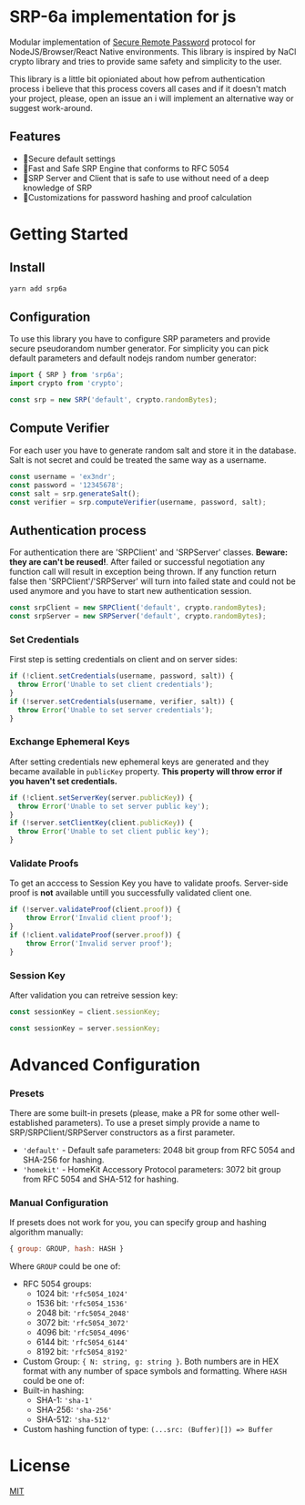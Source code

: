 # SRP-6a implementation for js
Modular implementation of [Secure Remote Password](http://srp.stanford.edu/) protocol for NodeJS/Browser/React Native environments. This library is inspired by NaCl crypto library and tries to provide same safety and simplicity to the user.

This library is a little bit opioniated about how pefrom authentication process i believe that this process covers all cases and if it doesn't match your project, please, open an issue an i will implement an alternative way or suggest work-around.

## Features
* 💪Secure default settings
* 🚀Fast and Safe SRP Engine that conforms to RFC 5054
* 🦺SRP Server and Client that is safe to use without need of a deep knowledge of SRP
* 🧐Customizations for password hashing and proof calculation

# Getting Started

## Install
```bash
yarn add srp6a
```

## Configuration
To use this library you have to configure SRP parameters and provide secure pseudorandom number generator. 
For simplicity you can pick default parameters and default nodejs random number generator:

```js
import { SRP } from 'srp6a';
import crypto from 'crypto';

const srp = new SRP('default', crypto.randomBytes);
```

## Compute Verifier
For each user you have to generate random salt and store it in the database. Salt is not secret and could be treated the same way as a username.

```js
const username = 'ex3ndr';
const password = '12345678';
const salt = srp.generateSalt();
const verifier = srp.computeVerifier(username, password, salt);
```

## Authentication process
For authentication there are 'SRPClient' and 'SRPServer' classes. **Beware: they are can't be reused!**. After failed or successful negotiation any function call will result in exception being thrown.
If any function return false then 'SRPClient'/'SRPServer' will turn into failed state and could not be used anymore and you have to start new authentication session.

```js
const srpClient = new SRPClient('default', crypto.randomBytes);
const srpServer = new SRPServer('default', crypto.randomBytes);
```

### Set Credentials
First step is setting credentials on client and on server sides:
```js
if (!client.setCredentials(username, password, salt)) {
  throw Error('Unable to set client credentials');
}
if (!server.setCredentials(username, verifier, salt)) {
  throw Error('Unable to set server credentials');
}
```

### Exchange Ephemeral Keys
After setting credentials new ephemeral keys are generated and they became available in `publicKey` property. **This property will throw error if you haven't set credentials.**
```js
if (!client.setServerKey(server.publicKey)) {
  throw Error('Unable to set server public key');
}
if (!server.setClientKey(client.publicKey)) {
  throw Error('Unable to set client public key');
}
```



### Validate Proofs
To get an acccess to Session Key you have to validate proofs. Server-side proof is **not** available untill you successfully validated client one.
```js
if (!server.validateProof(client.proof)) {
    throw Error('Invalid client proof');
}
if (!client.validateProof(server.proof)) {
    throw Error('Invalid server proof');
}
```

### Session Key
After validation you can retreive session key:
```js
const sessionKey = client.sessionKey;
```
```js
const sessionKey = server.sessionKey;
```

# Advanced Configuration
### Presets
There are some built-in presets (please, make a PR for some other well-established parameters). To use a preset simply provide a name to SRP/SRPClient/SRPServer constructors as a first parameter.
* ```'default'``` - Default safe parameters: 2048 bit group from RFC 5054 and SHA-256 for hashing.
* ```'homekit'``` - HomeKit Accessory Protocol parameters: 3072 bit group from RFC 5054 and SHA-512 for hashing.

### Manual Configuration
If presets does not work for you, you can specify group and hashing algorithm manually:
```js
{ group: GROUP, hash: HASH }
```
Where `GROUP` could be one of:
* RFC 5054 groups:
  * 1024 bit: `'rfc5054_1024'`
  * 1536 bit: `'rfc5054_1536'`
  * 2048 bit: `'rfc5054_2048'`
  * 3072 bit: `'rfc5054_3072'`
  * 4096 bit: `'rfc5054_4096'`
  * 6144 bit: `'rfc5054_6144'`
  * 8192 bit: `'rfc5054_8192'`
* Custom Group: ```{ N: string, g: string }```. Both numbers are in HEX format with any number of space symbols and formatting.
Where `HASH` could be one of:
* Built-in hashing:
  * SHA-1: `'sha-1'`
  * SHA-256: `'sha-256'`
  * SHA-512: `'sha-512'`
* Custom hashing function of type: ``` (...src: (Buffer)[]) => Buffer ```
# License
[MIT](LICENSE)
